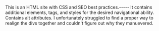 This is an HTML site with CSS and SEO best practices.-----
It contains additional elements, tags, and styles for the desired navigational ability. Contains alt attributes. 
I unfortunately struggled to find a proper way to realign the divs together and couldn't figure out why they manuevered.
